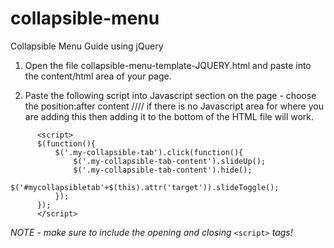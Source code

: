 # collapsible-menu

Collapsible Menu Guide using jQuery

1. Open the file collapsible-menu-template-JQUERY.html and paste into the content/html area of your page.

2. Paste the following script into Javascript section on the page - choose the position:after content //// if there is no Javascript area for where you are adding this then adding it to the bottom of the HTML file will work.
```
      <script>
      $(function(){
          $('.my-collapsible-tab').click(function(){
              $('.my-collapsible-tab-content').slideUp();
              $('.my-collapsible-tab-content').hide();
              $('#mycollapsibletab'+$(this).attr('target')).slideToggle();
          });
      });
      </script>
```

*NOTE - make sure to include the opening and closing* `<script>` *tags!*
